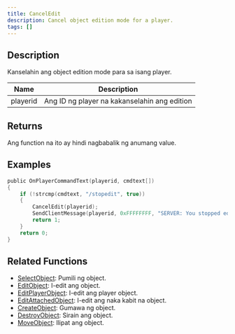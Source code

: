 ```yaml
---
title: CancelEdit
description: Cancel object edition mode for a player.
tags: []
---
```


## Description

Kanselahin ang object edition mode para sa isang player.

| Name     | Description                                |
| -------- | ------------------------------------------ |
| playerid | Ang ID ng player na kakanselahin ang edition|

## Returns

Ang function na ito ay hindi nagbabalik ng anumang value.

## Examples

```c
public OnPlayerCommandText(playerid, cmdtext[])
{
    if (!strcmp(cmdtext, "/stopedit", true))
    {
        CancelEdit(playerid);
        SendClientMessage(playerid, 0xFFFFFFFF, "SERVER: You stopped editing the object!");
        return 1;
    }
    return 0;
}
```

## Related Functions

- [SelectObject](SelectObject): Pumili ng object.
- [EditObject](EditObject): I-edit ang object.
- [EditPlayerObject](EditPlayerObject): I-edit ang player object.
- [EditAttachedObject](EditAttachedObject): I-edit ang naka kabit na object.
- [CreateObject](CreateObject): Gumawa ng object.
- [DestroyObject](DestroyObject): Sirain ang object.
- [MoveObject](MoveObject): Ilipat ang object.